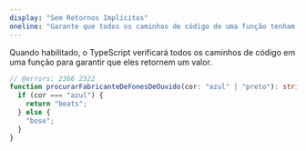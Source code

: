 ```yaml
---
display: "Sem Retornos Implícitos"
oneline: "Garante que todos os caminhos de código de uma função tenham retorno"
---
```


Quando habilitado, o TypeScript verificará todos os caminhos de código em uma função para garantir que eles retornem um valor.

```ts twoslash
// @errors: 2366 2322
function procurarFabricanteDeFonesDeOuvido(cor: "azul" | "preto"): string {
  if (cor === "azul") {
    return "beats";
  } else {
    "bose";
  }
}
```
